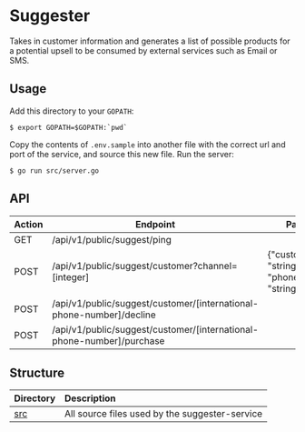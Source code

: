 # Suggester

Takes in customer information and generates a list of possible products for a potential upsell to be consumed by external services
such as Email or SMS.

## Usage
Add this directory to your `GOPATH`:

    $ export GOPATH=$GOPATH:`pwd`

Copy the contents of `.env.sample` into another file with the correct url and port of the service, and source this new file.
Run the server:

    $ go run src/server.go

## API

| Action      | Endpoint                                                              | Payload                                           |
|-------------|-----------------------------------------------------------------------|---------------------------------------------------|
| GET         | /api/v1/public/suggest/ping                                           |                                                   |
| POST        | /api/v1/public/suggest/customer?channel=[integer]                     | {"customerID": "string", "phoneNumber": "string"} |
| POST        | /api/v1/public/suggest/customer/[international-phone-number]/decline  |                                                   |
| POST        | /api/v1/public/suggest/customer/[international-phone-number]/purchase |                                                   |

## Structure
| Directory                              | Description                                                                                                  |
|:---------------------------------------|:-------------------------------------------------------------------------------------------------------------|
| [src](src)                             | All source files used by the suggester-service  |

